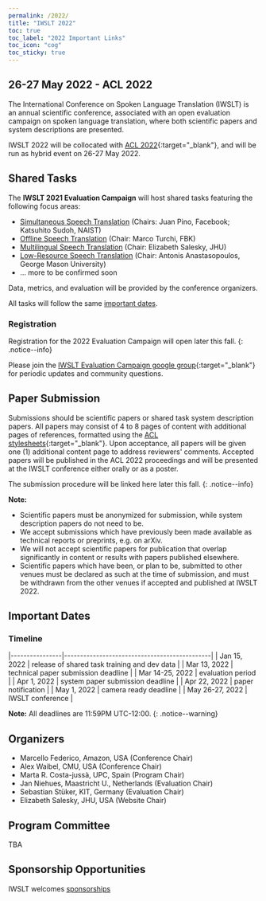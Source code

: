 ```yaml
---
permalink: /2022/
title: "IWSLT 2022"
toc: true
toc_label: "2022 Important Links"
toc_icon: "cog"
toc_sticky: true
---
```


## 26-27 May 2022 - ACL 2022

The International Conference on Spoken Language Translation (IWSLT) is an annual scientific conference, associated with an open evaluation campaign on spoken language translation, where both scientific papers and system descriptions are presented.

IWSLT 2022 will be collocated with [ACL 2022](https://2022.aclweb.org/){:target="_blank"}, and will be run as hybrid event on 26-27 May 2022.


## Shared Tasks

The **IWSLT 2021 Evaluation Campaign** will host shared tasks featuring the following focus areas:

- [Simultaneous Speech Translation](/2022/simultaneous) (Chairs: Juan Pino, Facebook; Katsuhito Sudoh, NAIST)
- [Offline Speech Translation](/2022/offline)  (Chair: Marco Turchi, FBK)
- [Multilingual Speech Translation](/2022/multilingual) (Chair: Elizabeth Salesky, JHU)
- [Low-Resource Speech Translation](/2022/low-resource) (Chair: Antonis Anastasopoulos, George Mason University)
-  ... more to be confirmed soon
<!-- [Speech-to-speech Speech Translation](/2022/shared-tasks/speech-to-speech) (Chair: Juan Pino, Facebook;) -->
<!-- [Dialect Speech Translation](/2022/shared-tasks/dialect) (Chair: Kevin Duh, JHU) -->
<!-- [Machine Translation with Politeness Control](/2022/shared-tasks/politeness) (Chair: Maria Nadejede, AWS AI)-->
<!-- [Isometric Script Translation](/2022/shared-tasks/isometric) (Chair: Surafel Melaku, AWS AI) -->

Data, metrics, and evaluation will be provided by the conference organizers.

All tasks will follow the same [important dates](#important-dates). 


### Registration

Registration for the 2022 Evaluation Campaign will open later this fall. 
{: .notice--info}

Please join the [IWSLT Evaluation Campaign google group](https://groups.google.com/g/iwslt-evaluation-campaign){:target="_blank"} for periodic updates and community questions.


## Paper Submission

Submissions should be scientific papers or shared task system description papers. 
All papers may consist of 4 to 8 pages of content with additional pages of references, formatted using the [ACL stylesheets](https://acl-org.github.io/ACLPUB/formatting.html){:target="_blank"}. 
Upon acceptance, all papers will be given one (1) additional content page to address reviewers' comments.
Accepted papers will be published in the ACL 2022 proceedings and will be presented at the IWSLT conference either orally or as a poster.

The submission procedure will be linked here later this fall. 
{: .notice--info}


**Note:**
- Scientific papers must be anonymized for submission, while system description papers do not need to be.
- We accept submissions which have previously been made available as technical reports or preprints, e.g. on arXiv.
- We will not accept scientific papers for publication that overlap significantly in content or results with papers published elsewhere.
- Scientific papers which have been, or plan to be, submitted to other venues must be declared as such at the time of submission, and must be withdrawn from the other venues if accepted and published at IWSLT 2022.


## Important Dates

### Timeline

|----------------|----------------------------------------------|
| Jan 15, 2022    | release of shared task training and dev data |
| Mar 13, 2022   | technical paper submission deadline          |
| Mar 14-25, 2022 | evaluation period                            |
| Apr  1, 2022   | system paper submission deadline             |
| Apr 22, 2022  | paper notification                           |
| May 1, 2022   | camera ready deadline                         |
| May 26-27, 2022  | IWSLT conference                              |


**Note:** All deadlines are 11:59PM UTC-12:00.
{: .notice--warning}

## Organizers
- Marcello Federico, Amazon, USA (Conference Chair)
- Alex Waibel, CMU, USA (Conference Chair)
- Marta R. Costa-jussà, UPC, Spain (Program Chair)
- Jan Niehues, Maastricht U., Netherlands (Evaluation Chair)
- Sebastian Stüker, KIT, Germany (Evaluation Chair)
- Elizabeth Salesky, JHU, USA (Website Chair)

## Program Committee

TBA

## Sponsorship Opportunities
IWSLT welcomes [sponsorships](/2022/sponsors)






